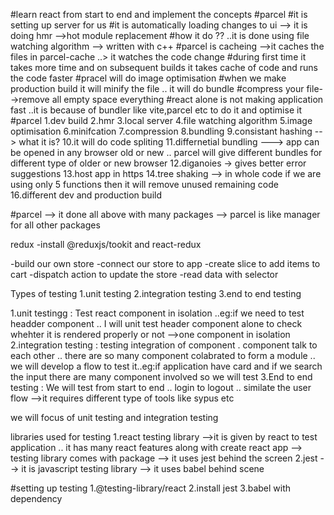#learn react from start to end and implement the concepts
#parcel
#it is setting up server for us
#it is automatically loading changes to ui --> it is doing hmr -->hot module replacement
#how it do ?? ..it is done using file watching algorithm --> written with c++
#parcel is cacheing -->it caches the files in parcel-cache ..> it watches the code change
#during first time it takes more time and on subsequent builds it takes cache of code and runs the code faster
#pracel will do image optimisation
#when we make production build it will minify the file .. it will do bundle
#compress your file-->remove all empty space everything
#react alone is not making application fast ..it is because of bundler like vite,parcel etc to do it and optimise it
#parcel
1.dev build
2.hmr
3.local server
4.file watching algorithm
5.image optimisation
6.minifcation
7.compression
8.bundling
9.consistant hashing --> what it is?
10.it will do code spliting
11.differnetial bundling ---> app can be opened in any browser old or new .. parcel will give different bundles for different type of older or new browser
12.diganoies -> gives better error suggestions
13.host app in https
14.tree shaking --> in whole code if we are using only 5 functions then it will remove unused remaining code
16.different dev and production build

#parcel --> it done all above with many packages --> parcel is like manager for all other packages

redux
-install @reduxjs/tookit and react-redux

-build our own store
-connect our store to app
-create slice to add items to cart
-dispatch action to update the store
-read data with selector

Types of testing
1.unit testing
2.integration testing
3.end to end testing

1.unit testingg : Test react component in isolation ..eg:if we need to test headder component .. I will unit test header component alone to check whehter it is rendered properly or not -->one component in isolation
2.integration testing : testing integration of component . component talk to each other .. there are so many component colabrated to form a module .. we will develop a flow to test it..eg:if application have card and if we search the input there are many component involved so we will test
3.End to end testing : We will test from start to end .. login to logout .. similate the user flow
-->it requires different type of tools like sypus etc

we will focus of unit testing and integration testing

libraries used for testing
1.react testing library -->it is given by react to test application .. it has many react features
along with create react app --> testing library comes with package --> it uses jest behind the screen
2.jest --> it is javascript testing library --> it uses babel behind scene

#setting up testing
1.@testing-library/react
2.install jest
3.babel with dependency
